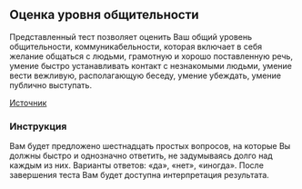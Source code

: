 ## Оценка уровня общительности ##

Представленный тест позволяет оценить Ваш общий уровень общительности, коммуникабельности, которая включает в себя желание общаться с людьми, грамотную и хорошо поставленную речь, умение быстро устанавливать контакт с незнакомыми людьми, умение вести вежливую, располагающую беседу, умение убеждать, умение публично выступать.

[Источник](http://psylist.net/praktikum/00003.htm)

### Инструкция ###

Вам будет предложено шестнадцать простых вопросов, на которые Вы должны быстро и однозначно ответить, не задумываясь долго над каждым из них. Варианты ответов: «да», «нет», «иногда». После завершения теста Вам будет доступна интерпретация результата.
